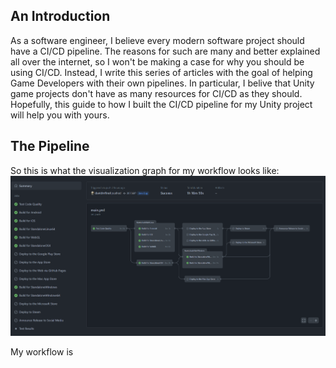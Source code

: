 ## An Introduction
As a software engineer, I believe every modern software project should have a CI/CD pipeline.
The reasons for such are many and better explained all over the internet, so I won't be making a case for why you should be using CI/CD.
Instead, I write this series of articles with the goal of helping Game Developers with their own pipelines.
In particular, I belive that Unity game projects don't have as many resources for CI/CD as they should.
Hopefully, this guide to how I built the CI/CD pipeline for my Unity project will help you with yours.

## The Pipeline
So this is what the visualization graph for my workflow looks like:
![Test, Build, and Deploy with CGS](assets/img/cgs-workflow.png)

My workflow is 